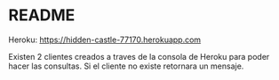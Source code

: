 # README

Heroku: https://hidden-castle-77170.herokuapp.com

Existen 2 clientes creados a traves de la consola de Heroku para poder hacer las consultas.
Si el cliente no existe retornara un mensaje.
